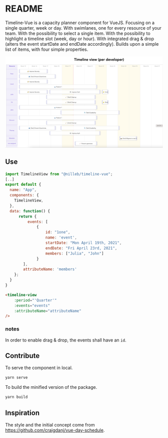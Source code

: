 # README

Timeline-Vue is a capacity planner component for VueJS.
Focusing on a single quarter, week or day.
With swimlanes, one for every resource of your team.
With the possibility to select a single item.
With the possibility to highlight a timeline slot (week, day or hour).
With integrated drag & drop (alters the event startDate and endDate accordingly).
Builds upon a simple list of items, with four simple properties.

![Component Screenshot](data/screenshot.png)

## Use

```js
import TimelineView from "@nilleb/timeline-vue";
[..]
export default {
  name: "App",
  components: {
    TimelineView,
  },
  data: function() {
      return { 
          events: [
              {
                  id: "1one",
                  name: 'event',
                  startDate: "Mon April 19th, 2021",
                  endDate: "Fri April 23rd, 2021",
                  members: ["Julia", "John"]
              }
        ],
        attributeName: 'members'
    };
  }
}
```

```html
<timeline-view
    :period="'Quarter'"
    :events="events"
    :attributeName="attributeName"
/>
```

### notes

In order to enable drag & drop, the events shall have an `id`.

## Contribute

To serve the component in local.

```sh
yarn serve
```

To build the minified version of the package.

```sh
yarn build
```

## Inspiration

The style and the initial concept come from https://github.com/craigdanj/vue-day-schedule.
